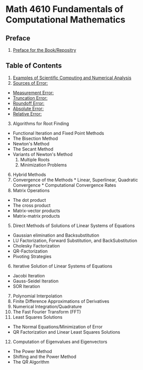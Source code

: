 # Math 4610 Fundamentals of Computational Mathematics

## Preface

1. [Preface for the Book/Repositry](https://jvkoebbe.github.io/math4610/chapter00/preface.md)

## Table of Contents

1. [Examples of Scientific Computing and Numerical Analysis](https://jvkoebbe.github.io/math4610/examples)
2. [Sources of Error:](https://jvkoebbe.github.io/math4610/sourcesOfError)
  * [Measurement Error:](https://jvkoebbe.github.io/math4610/measurementError)
  * [Truncation Error:](https://jvkoebbe.github.io/math4610/truncationError)
  * [Roundoff Error:](https://jvkoebbe.github.io/math4610/roundoffError)
  * [Absolute Error:](https://jvkoebbe.github.io/math4610/absoluteError)
  * [Relative Error:](https://jvkoebbe.github.io/math4610/relativeError)
3. Algorithms for Root Finding
  * Functional Iteration and Fixed Point Methods
  * The Bisection Method
  * Newton's Method
  * The Secant Method
  * Variants of Newton's Method
    1. Multiple Roots
    2. Minimization Problems
  6. Hybrid Methods
  7. Convergence of the Methods
    * Linear, Superlinear, Quadratic Convergence
    * Computational Convergence Rates
4. Matrix Operations
  * The dot product
  * The cross product
  * Matrix-vector products
  * Matrix-matrix products
5. Direct Methods of Solutions of Linear Systems of Equations
  * Gaussian elimination and Backsubstitution
  * LU Factorization, Forward Substitution, and BackSubstitution
  * Cholesky Factorization
  * QR-Factorization
  * Pivoting Strategies
6. Iterative Solution of Linear Systems of Equations
  * Jacobi Iteration
  * Gauss-Seidel Iteration
  * SOR Iteration
7. Polynomial Interpolation
8. Finite Difference Approximations of Derivatives
9. Numerical Integration/Quadrature
10. The Fast Fourier Transform (FFT)
11. Least Squares Solutions
  * The Normal Equations/Minimization of Error
  * QR Factorization and Linear Least Squares Solutions
12. Computation of Eigenvalues and Eigenvectors
  * The Power Method
  * Shifting and the Power Method
  * The QR Algorithm
